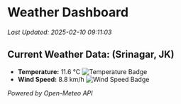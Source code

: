 
# Weather Dashboard

_Last Updated: 2025-02-10 09:11:03_

## Current Weather Data: (Srinagar, JK)
- **Temperature:** 11.6 °C ![Temperature Badge](https://img.shields.io/badge/Temperature-Low%20Temp-blue)
- **Wind Speed:** 8.8 km/h ![Wind Speed Badge](https://img.shields.io/badge/Wind%20Speed-Light%20Wind-blue)

*Powered by Open-Meteo API*
